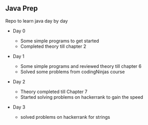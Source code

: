 ## Java Prep

Repo to learn java day by day

- Day 0
  - Some simple programs to get started
  - Completed theory till chapter 2

- Day 1 
  - Some simple programs and reviewed theory till chapter 6
  - Solved some problems from codingNinjas course

- Day 2
  - Theory completed till Chapter 7
  - Started solving problems on hackerrank to gain the speed

- Day 3 
  - solved problems on hackerrank for strings
